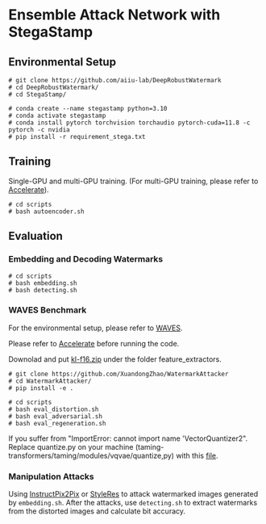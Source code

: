 # Ensemble Attack Network with StegaStamp

## Environmental Setup
```
# git clone https://github.com/aiiu-lab/DeepRobustWatermark
# cd DeepRobustWatermark/
# cd StegaStamp/
```
```
# conda create --name stegastamp python=3.10
# conda activate stegastamp
# conda install pytorch torchvision torchaudio pytorch-cuda=11.8 -c pytorch -c nvidia
# pip install -r requirement_stega.txt
```

## Training
Single-GPU and multi-GPU training. (For multi-GPU training, please refer to [Accelerate](https://huggingface.co/docs/accelerate/basic_tutorials/notebook)).
```
# cd scripts
# bash autoencoder.sh
```

## Evaluation
### Embedding and Decoding Watermarks
```
# cd scripts
# bash embedding.sh
# bash detecting.sh
```

### WAVES Benchmark
For the environmental setup, please refer to [WAVES](https://github.com/umd-huang-lab/WAVES).

Please refer to [Accelerate](https://huggingface.co/docs/accelerate/package_reference/cli) before running the code.

Downolad and put [kl-f16.zip](https://github.com/aiiu-lab/DeepRobustWatermark/releases/tag/kl-f16.zip) under the folder feature_extractors.

```
# git clone https://github.com/XuandongZhao/WatermarkAttacker
# cd WatermarkAttacker/
# pip install -e .
```
```
# cd scripts
# bash eval_distortion.sh
# bash eval_adversarial.sh
# bash eval_regeneration.sh
```

If you suffer from "ImportError: cannot import name 'VectorQuantizer2". Replace quantize.py on your machine (taming-transformers/taming/modules/vqvae/quantize,py) with this [file](https://github.com/CompVis/taming-transformers/blob/master/taming/modules/vqvae/quantize.py).

### Manipulation Attacks
Using [InstructPix2Pix](https://github.com/timothybrooks/instruct-pix2pix) or [StyleRes](https://github.com/hamzapehlivan/StyleRes) to attack watermarked images generated by ```embedding.sh```. After the attacks, use ```detecting.sh``` to extract watermarks from the distorted images and calculate bit accuracy.